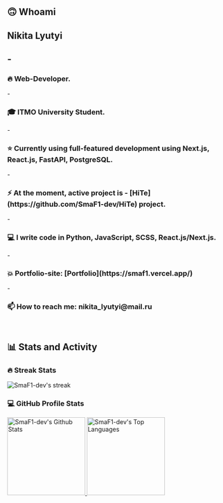 ## 🙃 Whoami
<h2> Nikita Lyutyi <h2>
  - <h3>🔥 Web-Developer.</h3>
  - <h3>🎓 ITMO University Student.</h3>
  - <h3>⭐ Currently using full-featured development using Next.js, React.js, FastAPI, PostgreSQL.</h3>
  - <h3>⚡ At the moment, active project is - [HiTe](https://github.com/SmaF1-dev/HiTe) project.</h3>
  - <h3>💻 I write code in Python, JavaScript, SCSS, React.js/Next.js.</h3>
  - <h3>💥 Portfolio-site: [Portfolio](https://smaf1.vercel.app/)</h3>
  - <h3>📫 How to reach me: nikita_lyutyi@mail.ru</h3>
  <br>
  <h2>📊 Stats and Activity</h2>
  <h3>🔥 Streak Stats</h3>
    <p>
        <img alt="SmaF1-dev's streak" src="https://github-readme-streak-stats-eight.vercel.app/?user=SmaF1-dev&theme=monokai-metallian&hide_border=true&short_numbers=true"/>
    </p>

  <h3>💻 GitHub Profile Stats</h3>
    <a href="https://github.com/smaf1-dev">
      <img alt="SmaF1-dev's Github Stats" src="https://denvercoder1-github-readme-stats.vercel.app/api/?username=SmaF1-dev&show_icons=true&include_all_commits=true&count_private=true&theme=react&hide_border=true&bg_color=1F222E&title_color=F85D7F&icon_color=F8D866" height="180px"/>
    </a>
    <a href="https://github.com/smaf1-dev">
      <img alt="SmaF1-dev's Top Languages" src="https://denvercoder1-github-readme-stats.vercel.app/api/top-langs/?username=SmaF1-dev&langs_count=8&layout=compact&theme=react&hide_border=true&bg_color=1F222E&title_color=F85D7F&icon_color=F8D866&hide=Jupyter%20Notebook,Roff" height="180px"/>
    </a>
